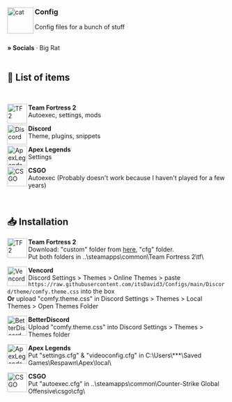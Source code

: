 <div align="left">
  <img align="left" src="https://i.imgur.com/NcN1TmC.png" alt="cat" width="60">

  <h3 align="left">Config</h3>
  <p align="left">Config files for a bunch of stuff</p>
</div>

<br/>

<div>
    <a target="_blank" rel="noopener noreferrer" href="https://withkoji.com/@itsDavid" style="text-decoration: none;"><strong>» Socials</strong></a>
    ·
    <a target="_blank" rel="noopener noreferrer" href="https://bigrat.monster/" style="text-decoration: none;">Big Rat</a>
</div>

<br>

## 📃 List of items

<br>

<div align="left">
    <img align="left" src="https://upload.wikimedia.org/wikipedia/commons/4/48/Team_Fortress_2_style_logo.svg" alt="TF2" width="45" height="45">
    <b><p align="left">Team Fortress 2</b><br>
    Autoexec, settings, mods<br></p>
</div>

<div align="left">
    <img align="left" src="https://imgs.search.brave.com/XOyJqlya6Vh84VckLELITpOxF2MTggL3bjSMQmTais4/rs:fit:860:0:0/g:ce/aHR0cHM6Ly9zdGF0/aWMtMDAuaWNvbmR1/Y2suY29tL2Fzc2V0/cy4wMC9kaXNjb3Jk/LWljb24tMTAyNHgx/MDI0LW5vZ2VyZDk5/LnBuZw" alt="Discord" width="45" height="45">
    <b><p align="left">Discord</b><br>
    Theme, plugins, snippets</p>
</div>

<div align="left">
    <img align="left" src="https://i.imgur.com/xONRVp9.png" alt="ApexLegends" width="45" height="45">
    <b><p align="left">Apex Legends</b><br>
    Settings</p>
</div>

<div align="left">
    <img align="left" src="https://i.imgur.com/aBkdEwE.png" alt="CSGO" width="45" height="45">
    <b><p align="left">CSGO</b><br>
    Autoexec (Probably doesn't work because I haven't played for a few years)</p>
</div>

<br>


## 📥 Installation

<div align="left">
    <img align="left" src="https://upload.wikimedia.org/wikipedia/commons/4/48/Team_Fortress_2_style_logo.svg" alt="TF2" width="45" height="45">
    <b><p align="left">Team Fortress 2</b><br>
    Download: "custom" folder from <a target="_blank" rel="noopener noreferrer" href="https://www.mediafire.com/file/nlcge0yrw98fy3n/custom.zip/file">here</a>, "cfg" folder.<br>
    Put both folders in ..\steamapps\common\Team Fortress 2\tf\</p>
</div>

<div align="left">
    <img align="left" src="https://i.imgur.com/fXYKU5q.png" alt="Vencord" width="45" height="45">
    <b><p align="left">Vencord</b><br>
    Discord Settings > Themes > Online Themes > paste <code>https://raw.githubusercontent.com/itsDavid3/Configs/main/Discord/theme/comfy.theme.css</code> into the box <br>
    <strong>Or</strong> upload "comfy.theme.css" in Discord Settings > Themes > Local Themes > Open Themes Folder
    </p>
</div>

<div align="left">
    <img align="left" src="https://camo.githubusercontent.com/0347fe2a5b0bb38d5e561b074b3af7c7ce6df2ea0c0cf8cd540976b28c25a143/68747470733a2f2f692e696d6775722e636f6d2f4c50483035454f2e706e67" alt="BetterDiscord" width="45" height="45">
    <b><p align="left">BetterDiscord</b><br>
    Upload "comfy.theme.css" into Discord Settings > Themes > Themes folder
    </p>
</div>

<div align="left">
    <img align="left" src="https://i.imgur.com/xONRVp9.png" alt="ApexLegends" width="45" height="45">
    <b><p align="left">Apex Legends</b><br>
    Put "settings.cfg" & "videoconfig.cfg" in C:\Users\***\Saved Games\Respawn\Apex\local\</p>
</div>

<div align="left">
    <img align="left" src="https://i.imgur.com/aBkdEwE.png" alt="CSGO" width="45" height="45">
    <b><p align="left">CSGO</b><br>
    Put "autoexec.cfg" in ..\steamapps\common\Counter-Strike Global Offensive\csgo\cfg\</p>
</div>